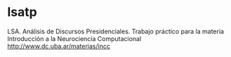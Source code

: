 # lsatp
LSA. Análisis de Discursos Presidenciales. Trabajo práctico para la materia Introducción a la Neurociencia Computacional http://www.dc.uba.ar/materias/incc
